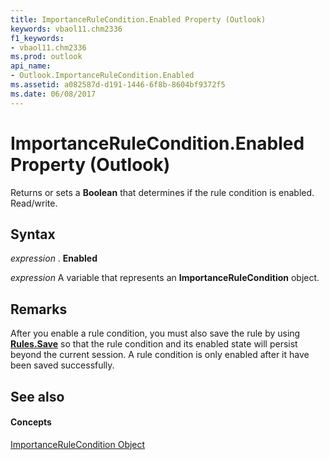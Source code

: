 ```yaml
---
title: ImportanceRuleCondition.Enabled Property (Outlook)
keywords: vbaol11.chm2336
f1_keywords:
- vbaol11.chm2336
ms.prod: outlook
api_name:
- Outlook.ImportanceRuleCondition.Enabled
ms.assetid: a082587d-d191-1446-6f8b-8604bf9372f5
ms.date: 06/08/2017
---
```



# ImportanceRuleCondition.Enabled Property (Outlook)

Returns or sets a **Boolean** that determines if the rule condition is enabled. Read/write.


## Syntax

 _expression_ . **Enabled**

 _expression_ A variable that represents an **ImportanceRuleCondition** object.


## Remarks

After you enable a rule condition, you must also save the rule by using **[Rules.Save](rules-save-method-outlook.md)** so that the rule condition and its enabled state will persist beyond the current session. A rule condition is only enabled after it have been saved successfully.


## See also


#### Concepts


[ImportanceRuleCondition Object](importancerulecondition-object-outlook.md)

